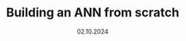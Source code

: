 ---
title: Building an ANN from scratch
date: 02.10.2024
time: February 2024
description: Addressed an audience of 350+ BTech Students explaining to them the mathematical fundamentals of AI (RIL) and Generative AI. 
image: null
---